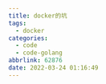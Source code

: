 ```yaml
---
title: docker的坑
tags:
  - docker
categories:
  - code
  - code-golang
abbrlink: 62876
date: 2022-03-24 01:16:49
---
```


<!--more-->